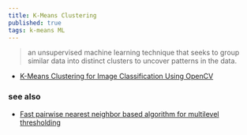 ```yaml
---
title: K-Means Clustering
published: true
tags: k-means ML
---
```

> an unsupervised machine learning technique that seeks to group similar data into distinct clusters to uncover patterns in the data. 

- [K-Means Clustering for Image Classification Using OpenCV](https://machinelearningmastery.com/k-means-clustering-for-image-classification-using-opencv/)

### see also
- [Fast pairwise nearest neighbor based algorithm
for multilevel thresholding](http://www.cs.joensuu.fi/sipu/pub/Threshold-JEI.pdf)